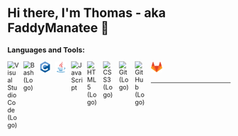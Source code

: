# Hi there, I'm Thomas - aka FaddyManatee 👋 

<!-- [![Website](https://img.shields.io/website?label=DOMAINHERE&style=for-the-badge&url=https%3A%2F%2FDOMAINHERE)](https://DOMAINHERE) -->

<!-- Generic template stuff which has nothing to do with me -->
<!-- ## I'm a...

- 🔭 Check out my [website!][website]
- 🌱 I’m currently learning...
- 🥅 2022 Goals: 
- ⚡ Fun fact: I play the Alto Saxophone

### Connect with me:

[![website](./img/globe-light.svg)](https://DOMAINHERE#gh-light-mode-only)
[![website](./img/globe-dark.svg)](https://DOMAINHERE#gh-dark-mode-only)
&nbsp;&nbsp;
[![website](./img/twitter-light.svg)](https://twitter.com/codestackr#gh-light-mode-only)
[![website](./img/twitter-dark.svg)](https://twitter.com/codestackr#gh-dark-mode-only)
&nbsp;&nbsp;
[![website](./img/linkedin-light.svg)](https://linkedin.com/in/codeSTACKr#gh-light-mode-only)
[![website](./img/linkedin-dark.svg)](https://linkedin.com/in/codeSTACKr#gh-dark-mode-only)
&nbsp;&nbsp;
[![website](./img/instagram-light.svg)](https://instagram.com/codeSTACKr#gh-light-mode-only)
[![website](./img/instagram-dark.svg)](https://instagram.com/codeSTACKr#gh-dark-mode-only) -->

### Languages and Tools:

<img align="left" alt="Visual Studio Code (Logo)" width="26px" src="https://cdn.jsdelivr.net/gh/devicons/devicon/icons/vscode/vscode-original.svg" style="padding-right:10px;"/>
<picture>
  <source media="(prefers-color-scheme: dark)" srcset="images/bash-plain-dark.svg">
  <source media="(prefers-color-scheme: light)" srcset="images/bash-plain-light.svg">
  <img alt="Bash (Logo)" src="https://cdn-icons.flaticon.com/png/512/3875/premium/3875172.png?token=exp=1654538085~hmac=efc2d7da87f737b0351e66adea9d1540" width="26px" align="left" style="padding-right:10px;"/>
</picture>
<img align="left" alt="C (Logo)" width="26px" src="https://raw.githubusercontent.com/devicons/devicon/1119b9f84c0290e0f0b38982099a2bd027a48bf1/icons/c/c-original.svg" style="padding-right:10px;"/>
<img align="left" alt="Java (Logo)" width="26px" src="https://raw.githubusercontent.com/devicons/devicon/1119b9f84c0290e0f0b38982099a2bd027a48bf1/icons/java/java-original.svg" style="padding-right:10px;"/>
<img align="left" alt="JavaScript" width="26px" src="https://cdn.jsdelivr.net/gh/devicons/devicon/icons/javascript/javascript-original.svg" style="padding-right:10px;"/>
<img align="left" alt="HTML5 (Logo)" width="26px" src="https://cdn.jsdelivr.net/gh/devicons/devicon/icons/html5/html5-original.svg" style="padding-right:10px;"/>
<img align="left" alt="CSS3 (Logo)" width="26px" src="https://cdn.jsdelivr.net/gh/devicons/devicon/icons/css3/css3-original.svg" style="padding-right:10px;"/>
<img align="left" alt="Git (Logo)" width="26px" src="https://cdn.jsdelivr.net/gh/devicons/devicon/icons/git/git-original.svg" style="padding-right:10px;"/>
<picture>
  <source media="(prefers-color-scheme: dark)" srcset="images/github-dark.svg">
  <source media="(prefers-color-scheme: light)" srcset="images/github-light.svg">
  <img alt="GitHub (Logo)" src="https://cdn-icons.flaticon.com/png/512/3875/premium/3875172.png?token=exp=1654538085~hmac=efc2d7da87f737b0351e66adea9d1540" width="26px" align="left" style="padding-right:10px;"/>
</picture>
<img align="left" alt="GitLab (Logo)" width="26px" src="https://raw.githubusercontent.com/devicons/devicon/1119b9f84c0290e0f0b38982099a2bd027a48bf1/icons/gitlab/gitlab-original.svg" style="padding-right:10px;"/>

<br/>
<br/>

---

[website]: https://DOMAINHERE
[instagram]: https://instagram.com/thomasmorton_
[linkedin]: https://www.linkedin.com/in/thomas-morton-40b72622a/
